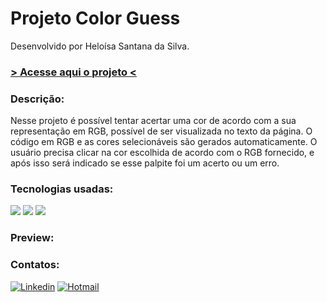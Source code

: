 # Projeto Color Guess

Desenvolvido por Heloísa Santana da Silva.

<h3><a href="https://heloisasantana.github.io/color-guess/"> > Acesse aqui o projeto < </a></h3>

<h3>Descrição:</h3>

Nesse projeto é possível tentar acertar uma cor de acordo com a sua representação em RGB, possível de ser visualizada no texto da página. O código em RGB e as cores selecionáveis são gerados automaticamente. O usuário precisa clicar na cor escolhida de acordo com o RGB fornecido, e após isso será indicado se esse palpite foi um acerto ou um erro.

<h3>Tecnologias usadas:</h3>
<div style="display: inline_block">
<img src="https://img.shields.io/badge/HTML5-E34F26?style=for-the-badge&logo=html5&logoColor=white" />
<img src="https://img.shields.io/badge/CSS3-1572B6?style=for-the-badge&logo=css3&logoColor=white" />
<img src="https://img.shields.io/badge/JavaScript-F7DF1E?style=for-the-badge&logo=javascript&logoColor=black" />
</div>

<h3>Preview:</h3>

### Contatos:

[![Linkedin](https://img.shields.io/badge/LinkedIn-0077B5?style=for-the-badge&logo=linkedin&logoColor=white)](https://www.linkedin.com/in/heloisa-santana-da-silva/) [![Hotmail](https://img.shields.io/badge/Microsoft_Outlook-0078D4?style=for-the-badge&logo=microsoft-outlook&logoColor=white)](mailto:heloisasantana.silva@hotmail.com)
